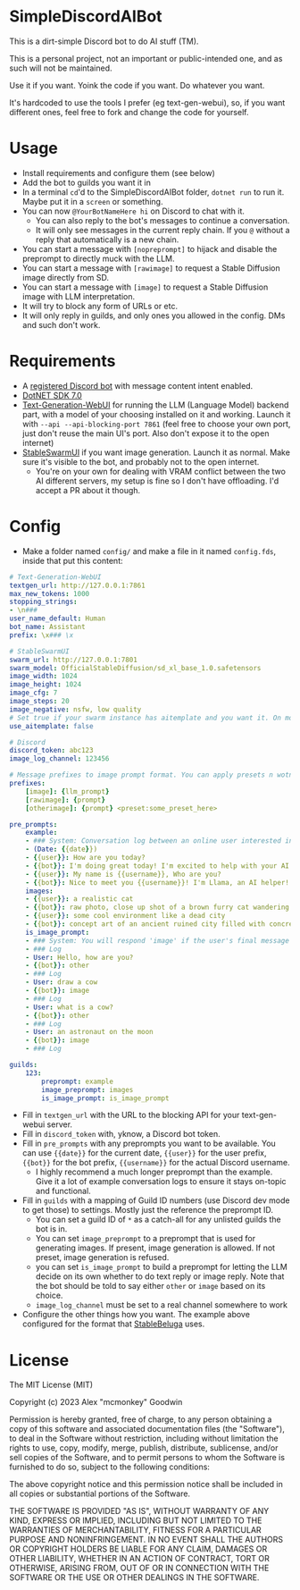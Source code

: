 # SimpleDiscordAIBot

This is a dirt-simple Discord bot to do AI stuff (TM).

This is a personal project, not an important or public-intended one, and as such will not be maintained.

Use it if you want. Yoink the code if you want. Do whatever you want.

It's hardcoded to use the tools I prefer (eg text-gen-webui), so, if you want different ones, feel free to fork and change the code for yourself.

# Usage

- Install requirements and configure them (see below)
- Add the bot to guilds you want it in
- In a terminal `cd`'d to the SimpleDiscordAIBot folder, `dotnet run` to run it. Maybe put it in a `screen` or something.
- You can now `@YourBotNameHere hi` on Discord to chat with it.
    - You can also reply to the bot's messages to continue a conversation.
    - It will only see messages in the current reply chain. If you `@` without a reply that automatically is a new chain.
- You can start a message with `[nopreprompt]` to hijack and disable the preprompt to directly muck with the LLM.
- You can start a message with `[rawimage]` to request a Stable Diffusion image directly from SD.
- You can start a message with `[image]` to request a Stable Diffusion image with LLM interpretation.
- It will try to block any form of URLs or etc.
- It will only reply in guilds, and only ones you allowed in the config. DMs and such don't work.

# Requirements

- A [registered Discord bot](https://discord.com/developers/applications) with message content intent enabled.
- [DotNET SDK 7.0](https://dotnet.microsoft.com/en-us/download/dotnet/7.0)
- [Text-Generation-WebUI](https://github.com/oobabooga/text-generation-webui) for running the LLM (Language Model) backend part, with a model of your choosing installed on it and working. Launch it with `--api --api-blocking-port 7861` (feel free to choose your own port, just don't reuse the main UI's port. Also don't expose it to the open internet)
- [StableSwarmUI](https://github.com/Stability-AI/StableSwarmUI) if you want image generation. Launch it as normal. Make sure it's visible to the bot, and probably not to the open internet.
    - You're on your own for dealing with VRAM conflict between the two AI different servers, my setup is fine so I don't have offloading. I'd accept a PR about it though.

# Config

- Make a folder named `config/` and make a file in it named `config.fds`, inside that put this content:

```yml
# Text-Generation-WebUI
textgen_url: http://127.0.0.1:7861
max_new_tokens: 1000
stopping_strings:
- \n###
user_name_default: Human
bot_name: Assistant
prefix: \x### \x

# StableSwarmUI
swarm_url: http://127.0.0.1:7801
swarm_model: OfficialStableDiffusion/sd_xl_base_1.0.safetensors
image_width: 1024
image_height: 1024
image_cfg: 7
image_steps: 20
image_negative: nsfw, low quality
# Set true if your swarm instance has aitemplate and you want it. On modern NV cards, AIT is noticeably faster than not having AIT.
use_aitemplate: false

# Discord
discord_token: abc123
image_log_channel: 123456

# Message prefixes to image prompt format. You can apply presets n wotnot, standard StableSwarmUI prompt format.
prefixes:
    [image]: {llm_prompt}
    [rawimage]: {prompt}
    [otherimage]: {prompt} <preset:some_preset_here>

pre_prompts:
    example:
    - ### System: Conversation log between an online user interested in AI technology, and an experienced AI developer named Llama trying their best to help. Llama uses markdown syntax to add helpeful emphasis. Llama never uses URLs. Llama tries to be extremely kind and professional.
    - (Date: {{date}})
    - {{user}}: How are you today?
    - {{bot}}: I'm doing great today! I'm excited to help with your AI questions!
    - {{user}}: My name is {{username}}, Who are you?
    - {{bot}}: Nice to meet you {{username}}! I'm Llama, an AI helper!
    images:
    - {{user}}: a realistic cat
    - {{bot}}: raw photo, close up shot of a brown furry cat wandering through a grassy forest, bokeh, hd
    - {{user}}: some cool environment like a dead city
    - {{bot}}: concept art of an ancient ruined city filled with concrete rubble of once-great statues, post-apocalyptic, highly stylized, video game concept art, moody atmosphere, magical
    is_image_prompt:
    - ### System: You will respond 'image' if the user's final message in a conversation is requesting image generation (asking for an image explicitly, describing an image, or requesting a modification to an image), or 'other' if they are doing anything else (such as asking a question, giving commentary, holding conversation, or etc.)
    - ### Log
    - User: Hello, how are you?
    - {{bot}}: other
    - ### Log
    - User: draw a cow
    - {{bot}}: image
    - ### Log
    - User: what is a cow?
    - {{bot}}: other
    - ### Log
    - User: an astronaut on the moon
    - {{bot}}: image
    - ### Log

guilds:
    123:
        preprompt: example
        image_preprompt: images
        is_image_prompt: is_image_prompt
```

- Fill in `textgen_url` with the URL to the blocking API for your text-gen-webui server.
- Fill in `discord_token` with, yknow, a Discord bot token.
- Fill in `pre_prompts` with any preprompts you want to be available. You can use `{{date}}` for the current date, `{{user}}` for the user prefix, `{{bot}}` for the bot prefix, `{{username}}` for the actual Discord username.
    - I highly recommend a much longer preprompt than the example. Give it a lot of example conversation logs to ensure it stays on-topic and functional.
- Fill in `guilds` with a mapping of Guild ID numbers (use Discord dev mode to get those) to settings. Mostly just the reference the preprompt ID.
    - You can set a guild ID of `*` as a catch-all for any unlisted guilds the bot is in.
    - You can set `image_preprompt` to a preprompt that is used for generating images. If present, image generation is allowed. If not preset, image generation is refused.
    - you can set `is_image_prompt` to build a preprompt for letting the LLM decide on its own whether to do text reply or image reply. Note that the bot should be told to say either `other` or `image` based on its choice.
    - `image_log_channel` must be set to a real channel somewhere to work
- Configure the other things how you want. The example above configured for the format that [StableBeluga](https://huggingface.co/stabilityai/StableBeluga2) uses.

# License

The MIT License (MIT)

Copyright (c) 2023 Alex "mcmonkey" Goodwin

Permission is hereby granted, free of charge, to any person obtaining a copy
of this software and associated documentation files (the "Software"), to deal
in the Software without restriction, including without limitation the rights
to use, copy, modify, merge, publish, distribute, sublicense, and/or sell
copies of the Software, and to permit persons to whom the Software is
furnished to do so, subject to the following conditions:

The above copyright notice and this permission notice shall be included in all
copies or substantial portions of the Software.

THE SOFTWARE IS PROVIDED "AS IS", WITHOUT WARRANTY OF ANY KIND, EXPRESS OR
IMPLIED, INCLUDING BUT NOT LIMITED TO THE WARRANTIES OF MERCHANTABILITY,
FITNESS FOR A PARTICULAR PURPOSE AND NONINFRINGEMENT. IN NO EVENT SHALL THE
AUTHORS OR COPYRIGHT HOLDERS BE LIABLE FOR ANY CLAIM, DAMAGES OR OTHER
LIABILITY, WHETHER IN AN ACTION OF CONTRACT, TORT OR OTHERWISE, ARISING FROM,
OUT OF OR IN CONNECTION WITH THE SOFTWARE OR THE USE OR OTHER DEALINGS IN THE
SOFTWARE.
